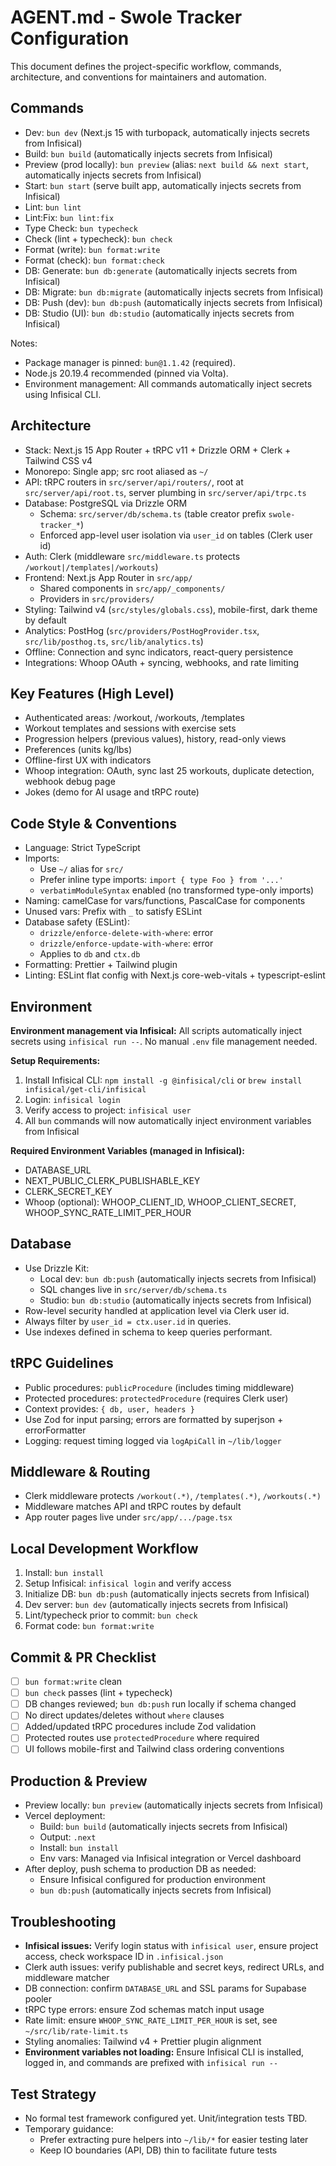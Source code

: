 # AGENT.md - Swole Tracker Configuration

This document defines the project-specific workflow, commands, architecture, and conventions for maintainers and automation.

## Commands
- Dev: `bun dev` (Next.js 15 with turbopack, automatically injects secrets from Infisical)
- Build: `bun build` (automatically injects secrets from Infisical)
- Preview (prod locally): `bun preview` (alias: `next build && next start`, automatically injects secrets from Infisical)
- Start: `bun start` (serve built app, automatically injects secrets from Infisical)
- Lint: `bun lint`
- Lint:Fix: `bun lint:fix`
- Type Check: `bun typecheck`
- Check (lint + typecheck): `bun check`
- Format (write): `bun format:write`
- Format (check): `bun format:check`
- DB: Generate: `bun db:generate` (automatically injects secrets from Infisical)
- DB: Migrate: `bun db:migrate` (automatically injects secrets from Infisical)
- DB: Push (dev): `bun db:push` (automatically injects secrets from Infisical)
- DB: Studio (UI): `bun db:studio` (automatically injects secrets from Infisical)

Notes:
- Package manager is pinned: `bun@1.1.42` (required).
- Node.js 20.19.4 recommended (pinned via Volta).
- Environment management: All commands automatically inject secrets using Infisical CLI.

## Architecture
- Stack: Next.js 15 App Router + tRPC v11 + Drizzle ORM + Clerk + Tailwind CSS v4
- Monorepo: Single app; src root aliased as `~/`
- API: tRPC routers in `src/server/api/routers/`, root at `src/server/api/root.ts`, server plumbing in `src/server/api/trpc.ts`
- Database: PostgreSQL via Drizzle ORM
  - Schema: `src/server/db/schema.ts` (table creator prefix `swole-tracker_*`)
  - Enforced app-level user isolation via `user_id` on tables (Clerk user id)
- Auth: Clerk (middleware `src/middleware.ts` protects `/workout|/templates|/workouts`)
- Frontend: Next.js App Router in `src/app/`
  - Shared components in `src/app/_components/`
  - Providers in `src/providers/`
- Styling: Tailwind v4 (`src/styles/globals.css`), mobile-first, dark theme by default
- Analytics: PostHog (`src/providers/PostHogProvider.tsx`, `src/lib/posthog.ts`, `src/lib/analytics.ts`)
- Offline: Connection and sync indicators, react-query persistence
- Integrations: Whoop OAuth + syncing, webhooks, and rate limiting

## Key Features (High Level)
- Authenticated areas: /workout, /workouts, /templates
- Workout templates and sessions with exercise sets
- Progression helpers (previous values), history, read-only views
- Preferences (units kg/lbs)
- Offline-first UX with indicators
- Whoop integration: OAuth, sync last 25 workouts, duplicate detection, webhook debug page
- Jokes (demo for AI usage and tRPC route)

## Code Style & Conventions
- Language: Strict TypeScript
- Imports:
  - Use `~/` alias for `src/`
  - Prefer inline type imports: `import { type Foo } from '...'`
  - `verbatimModuleSyntax` enabled (no transformed type-only imports)
- Naming: camelCase for vars/functions, PascalCase for components
- Unused vars: Prefix with `_` to satisfy ESLint
- Database safety (ESLint):
  - `drizzle/enforce-delete-with-where`: error
  - `drizzle/enforce-update-with-where`: error
  - Applies to `db` and `ctx.db`
- Formatting: Prettier + Tailwind plugin
- Linting: ESLint flat config with Next.js core-web-vitals + typescript-eslint

## Environment
**Environment management via Infisical:** All scripts automatically inject secrets using `infisical run --`. No manual `.env` file management needed.

**Setup Requirements:**
1. Install Infisical CLI: `npm install -g @infisical/cli` or `brew install infisical/get-cli/infisical`
2. Login: `infisical login`
3. Verify access to project: `infisical user`
4. All `bun` commands will now automatically inject environment variables from Infisical

**Required Environment Variables (managed in Infisical):**
- DATABASE_URL
- NEXT_PUBLIC_CLERK_PUBLISHABLE_KEY
- CLERK_SECRET_KEY
- Whoop (optional): WHOOP_CLIENT_ID, WHOOP_CLIENT_SECRET, WHOOP_SYNC_RATE_LIMIT_PER_HOUR

## Database
- Use Drizzle Kit:
  - Local dev: `bun db:push` (automatically injects secrets from Infisical)
  - SQL changes live in `src/server/db/schema.ts`
  - Studio: `bun db:studio` (automatically injects secrets from Infisical)
- Row-level security handled at application level via Clerk user id.
- Always filter by `user_id = ctx.user.id` in queries.
- Use indexes defined in schema to keep queries performant.

## tRPC Guidelines
- Public procedures: `publicProcedure` (includes timing middleware)
- Protected procedures: `protectedProcedure` (requires Clerk user)
- Context provides: `{ db, user, headers }`
- Use Zod for input parsing; errors are formatted by superjson + errorFormatter
- Logging: request timing logged via `logApiCall` in `~/lib/logger`

## Middleware & Routing
- Clerk middleware protects `/workout(.*)`, `/templates(.*)`, `/workouts(.*)`
- Middleware matches API and tRPC routes by default
- App router pages live under `src/app/.../page.tsx`

## Local Development Workflow
1) Install: `bun install`
2) Setup Infisical: `infisical login` and verify access
3) Initialize DB: `bun db:push` (automatically injects secrets from Infisical)
4) Dev server: `bun dev` (automatically injects secrets from Infisical)
5) Lint/typecheck prior to commit: `bun check`
6) Format code: `bun format:write`

## Commit & PR Checklist
- [ ] `bun format:write` clean
- [ ] `bun check` passes (lint + typecheck)
- [ ] DB changes reviewed; `bun db:push` run locally if schema changed
- [ ] No direct updates/deletes without `where` clauses
- [ ] Added/updated tRPC procedures include Zod validation
- [ ] Protected routes use `protectedProcedure` where required
- [ ] UI follows mobile-first and Tailwind class ordering conventions

## Production & Preview
- Preview locally: `bun preview` (automatically injects secrets from Infisical)
- Vercel deployment:
  - Build: `bun build` (automatically injects secrets from Infisical)
  - Output: `.next`
  - Install: `bun install`
  - Env vars: Managed via Infisical integration or Vercel dashboard
- After deploy, push schema to production DB as needed:
  - Ensure Infisical configured for production environment
  - `bun db:push` (automatically injects secrets from Infisical)

## Troubleshooting
- **Infisical issues:** Verify login status with `infisical user`, ensure project access, check workspace ID in `.infisical.json`
- Clerk auth issues: verify publishable and secret keys, redirect URLs, and middleware matcher
- DB connection: confirm `DATABASE_URL` and SSL params for Supabase pooler
- tRPC type errors: ensure Zod schemas match input usage
- Rate limit: ensure `WHOOP_SYNC_RATE_LIMIT_PER_HOUR` is set, see `~/src/lib/rate-limit.ts`
- Styling anomalies: Tailwind v4 + Prettier plugin alignment
- **Environment variables not loading:** Ensure Infisical CLI is installed, logged in, and commands are prefixed with `infisical run --`

## Test Strategy
- No formal test framework configured yet. Unit/integration tests TBD.
- Temporary guidance:
  - Prefer extracting pure helpers into `~/lib/*` for easier testing later
  - Keep IO boundaries (API, DB) thin to facilitate future tests
